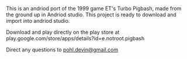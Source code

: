 This is an andriod port of the 1999 game ET's Turbo Pigbash, made from 
the ground up in Andriod studio. This project is ready to download and 
import into andriod studio.

Download and play directly on the play store at play.google.com/store/apps/details?id=e.notroot.pigbash

Direct any questions to pohl.devin@gmail.com
